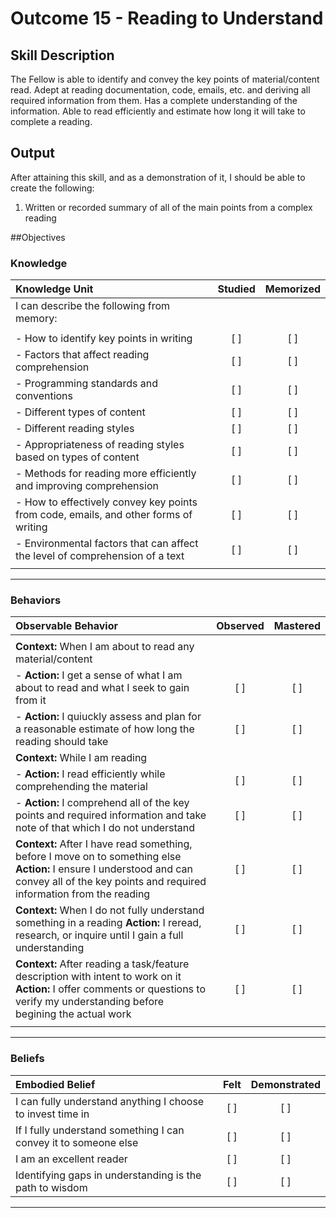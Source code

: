 # Outcome 15 - Reading to Understand

## Skill Description

The Fellow is able to identify and convey the key points of material/content read. Adept at reading documentation, code, emails, etc. and deriving all required information from them. Has a complete understanding of the information. Able to read efficiently and estimate how long it will take to complete a reading.

## Output
After attaining this skill, and as a demonstration of it, I should be able to create the following:

1. Written or recorded summary of all of the main points from a complex reading

##Objectives

### Knowledge


| Knowledge Unit | Studied | Memorized |
|:---|:---:|:---:|
| I can describe the following from memory: | | |
| | | |
| - How to identify key points in writing | [ ] | [ ] |
| - Factors that affect reading comprehension | [ ] | [ ] |
| - Programming standards and conventions | [ ] | [ ] |
| - Different types of content | [ ] | [ ] |
| - Different reading styles | [ ] | [ ] |
| - Appropriateness of reading styles based on types of content | [ ] | [ ] |
| - Methods for reading more efficiently and improving comprehension | [ ] | [ ] |
| - How to effectively convey key points from code, emails, and other forms of writing | [ ] | [ ] |
| - Environmental factors that can affect the level of comprehension of a text | [ ] | [ ] |
| | | |

---

### Behaviors

| Observable Behavior | Observed | Mastered |
|:---|:---:|:---:|
| | | |
| **Context:** When I am about to read any material/content | | |
| - **Action:** I get a sense of what I am about to read and what I seek to gain from it | [ ] | [ ] |
| - **Action:** I quiuckly assess and plan for a reasonable estimate of how long the reading should take | [ ] | [ ] |
| **Context:** While I am reading | | |
| - **Action:** I read efficiently while comprehending the material | [ ] | [ ] |
| - **Action:** I comprehend all of the key points and required information and take note of that which I do not understand | [ ] | [ ] |
| **Context:** After I have read something, before I move on to something else **Action:** I ensure I understood and can convey all of the key points and required information from the reading | [ ] | [ ] |
| **Context:** When I do not fully understand something in a reading **Action:** I reread, research, or inquire until I gain a full understanding | [ ] | [ ] |
| **Context:** After reading a task/feature description with intent to work on it **Action:** I offer comments or questions to verify my understanding before begining the actual work | [ ] | [ ] |
| | | |
---

### Beliefs

| Embodied Belief | Felt | Demonstrated |
|:---|:---:|:---:|
| I can fully understand anything I choose to invest time in | [ ] | [ ] |
| If I fully understand something I can convey it to someone else | [ ] | [ ] |
| I am an excellent reader | [ ] | [ ] |
| Identifying gaps in understanding is the path to wisdom | [ ] | [ ] |

---
